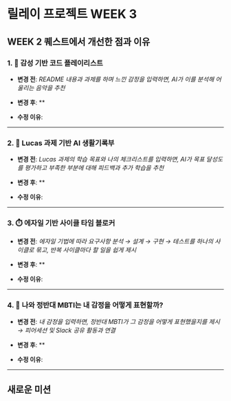 # 릴레이 프로젝트 WEEK 3

## WEEK 2 퀘스트에서 개선한 점과 이유

### 1. 🧠 감성 기반 코드 플레이리스트

- **변경 전**:
    *README 내용과 과제를 하며 느낀 감정을 입력하면, AI가 이를 분석해 어울리는 음악을 추천*
    
- **변경 후**:
    **
    
- **수정 이유**:

---

### 2. 📒 Lucas 과제 기반 AI 생활기록부

- **변경 전**:
      *Lucas 과제의 학습 목표와 나의 체크리스트를 입력하면, AI가 목표 달성도를 평가하고 부족한 부분에 대해 피드백과 추가 학습을 추천*
    
- **변경 후**:
    **
    
- **수정 이유**:

---


### 3. ⏱️ 에자일 기반 사이클 타임 블로커

- **변경 전**:
    *에자일 기법에 따라 요구사항 분석 → 설계 → 구현 → 테스트를 하나의 사이클로 묶고, 반복 사이클마다 할 일을 쉽게 제시*
    
- **변경 후**:
  **
    
- **수정 이유**: 

---

### 4. 🔄 나와 정반대 MBTI는 내 감정을 어떻게 표현할까?

- **변경 전**:
    *내 감정을 입력하면, 정반대 MBTI가 그 감정을 어떻게 표현했을지를 제시 → 피어세션 및 Slack 공유 활동과 연결*
    
- **변경 후**:
    **
    
- **수정 이유**:

---

## 새로운 미션
